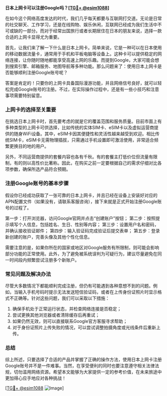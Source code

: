 **日本上网卡可以注册Google吗？[[TG💪+ @esim1088](https://t.me/s/esim1088)]**

在如今这个网络高度发达的时代，我们几乎每天都要与互联网打交道。无论是日常的社交聊天、工作学习，还是在线购物、娱乐休闲，互联网已经成为我们生活中不可或缺的一部分。而对于经常出国旅行或者长期居住在日本的朋友来说，选择一款合适的上网卡显得尤为重要。

首先，让我们来了解一下什么是日本上网卡。简单来说，它是一种可以在日本使用的移动数据流量卡，通常用于手机和平板电脑等设备上。这种卡可以提供稳定的网络连接，让你随时随地都能享受高速上网的乐趣。而提到Google，大家可能会想到搜索引擎、邮箱服务、地图导航等多种功能。那么问题来了：使用日本上网卡是否能够顺利注册Google账号呢？

答案是肯定的！只要你的上网卡具备国际漫游功能，并且网络信号良好，就可以轻松完成Google账号的注册。不过，在实际操作过程中，还是有一些小技巧和注意事项需要特别留意。

### 上网卡的选择至关重要

在挑选日本上网卡时，首先要考虑的就是它的覆盖范围和服务质量。目前市面上有多种类型的上网卡可供选择，比如传统的实体SIM卡、eSIM卡以及虚拟运营商提供的随身WiFi设备。其中，eSIM卡因其便捷性和灵活性越来越受到欢迎。相比传统SIM卡，eSIM卡无需物理插拔，只需通过手机设置即可激活使用，非常适合频繁更换目的地的用户。

另外，不同运营商提供的套餐内容也各有千秋。有的套餐主打低价位但流量有限制，有的则以高性价比著称。因此，在购买之前一定要根据自己的需求仔细对比各项参数，确保所选产品符合预期。

### 注册Google账号的基本步骤

假设你已经成功获取了一张可靠的日本上网卡，并且已经在设备上安装好对应的APN配置文件（如果没有，请联系客服咨询），接下来就是正式开始注册Google账号的过程了。

第一步：打开浏览器，访问Google官网并点击“创建账户”按钮；
第二步：按照提示填写个人信息，包括姓名、生日、性别等内容；
第三步：设置用户名和密码，并确认接收验证邮件；
第四步：输入验证码完成验证后提交表单；
第五步：登录新创建的账户，完善头像及其他个性化信息。

需要注意的是，如果你所在的国家或地区对Google服务有所限制，则可能会影响部分功能的正常使用。此外，为了避免被系统误判为可疑行为，建议尽量避免在同一时间段内频繁尝试注册多个新账户。

### 常见问题及解决办法

尽管大多数情况下都能顺利完成注册，但仍有可能遇到各种意想不到的问题。例如，当输入手机号码时提示无法发送短信验证码，或者在上传身份证照片时显示格式不正确等。针对这些问题，我们可以采取以下措施：

1. 确保手机处于正常运行状态，并检查网络连接是否稳定；
2. 尝试更换其他浏览器或者清除缓存后再重试；
3. 如果仍然无效，则可以直接联系Google官方客服寻求帮助；
4. 对于身份证照片上传失败的情况，可以尝试调整拍摄角度或光线条件后重新上传。

### 总结

综上所述，只要选择了合适的产品并掌握了正确的操作方法，使用日本上网卡注册Google账号并不是一件难事。当然，在享受便利的同时也要注意遵守相关法律法规，切勿滥用网络资源。希望本文能够为大家提供一定的参考价值，在未来旅途中更加得心应手地应对各种挑战！

[[TG💪+ @esim1088](https://t.me/s/esim1088) ![Image](https://i.postimg.cc/4NQfJmqS/Snipaste-2025-05-13-00-14-12.png)]